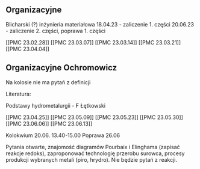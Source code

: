 ## Organizacyjne

Blicharski (?) inżynieria materiałowa 
18.04.23 - zaliczenie 1. części
20.06.23 - zaliczenie 2. części, poprawa 1. części

[[PMC 23.02.28]]
[[PMC 23.03.07]]
[[PMC 23.03.14]]
[[PMC 23.03.21]]
[[PMC 23.04.04]]

## Organizacyjne Ochromowicz

Na kolosie nie ma pytań z definicji

Literatura:

Podstawy hydrometalurgii - F Łętkowski

[[PMC 23.04.25]]
[[PMC 23.05.09]]
[[PMC 23.05.23]]
[[PMC 23.05.30]]
[[PMC 23.06.06]]
[[PMC 23.06.13]]

Kolokwium 20.06. 13.40-15.00
Poprawa 26.06

Pytania otwarte, znajomość diagramów Pourbaix i Elinghama (zapisać reakcje redoks), zaproponować technologię przerobu surowca, procesy produkcji wybranych metali (piro, hrydro). Nie będzie pytań z reakcji.  